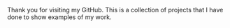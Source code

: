 Thank you for visiting my GitHub. This is a collection of projects that I have done to show examples of my work. 
